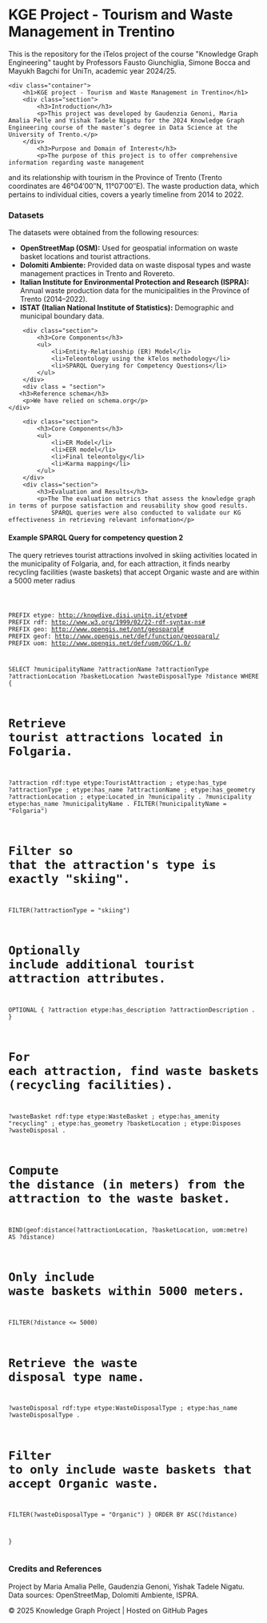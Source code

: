 # KGE Project - Tourism and Waste Management in Trentino
This is the repository for the iTelos project of the course "Knowledge Graph Engineering" taught by Professors Fausto Giunchiglia, Simone Bocca and Mayukh Bagchi for UniTn, academic year 2024/25. 



    <div class="container">
        <h1>KGE project - Tourism and Waste Management in Trentino</h1>
        <div class="section">
            <h3>Introduction</h3>
            <p>This project was developed by Gaudenzia Genoni, Maria Amalia Pelle and Yishak Tadele Nigatu for the 2024 Knowledge Graph Engineering course of the master’s degree in Data Science at the University of Trento.</p>
        </div>
            <h3>Purpose and Domain of Interest</h3>
            <p>The purpose of this project is to offer comprehensive information regarding waste management
and its relationship with tourism in the Province of Trento (Trento coordinates are 46°04′00″N, 11°07′00″E).
            The waste production data, which
pertains to individual cities, covers a yearly timeline from 2014 to 2022.</p>
        </div>
        <div class="section">
    <h3>Datasets</h3>
    <p>The datasets were obtained from the following resources:</p>
    <ul>
        <li><strong>OpenStreetMap (OSM):</strong> Used for geospatial information on waste basket locations and tourist attractions.</li>
        <li><strong>Dolomiti Ambiente:</strong> Provided data on waste disposal types and waste management practices in Trento and Rovereto.</li>
        <li><strong>Italian Institute for Environmental Protection and Research (ISPRA):</strong> Annual waste production data for the municipalities in the Province of Trento (2014–2022).</li>
        <li><strong>ISTAT (Italian National Institute of Statistics):</strong> Demographic and municipal boundary data.</li>
    </ul>
</div>

        <div class="section">
            <h3>Core Components</h3>
            <ul>
                <li>Entity-Relationship (ER) Model</li>
                <li>Teleontology using the kTelos methodology</li>
                <li>SPARQL Querying for Competency Questions</li>
            </ul>
        </div>
        <div class = "section">
       <h3>Reference schema</h3> 
        <p>We have relied on schema.org</p>
    </div>

        <div class="section">
            <h3>Core Components</h3>
            <ul>
                <li>ER Model</li>
                <li>EER model</li>
                <li>Final teleontolgy</li>
                <li>Karma mapping</li>
            </ul>
        </div>
        <div class="section">
            <h3>Evaluation and Results</h3>
            <p>The The evaluation metrics that assess the knowledge graph in terms of purpose satisfaction and reusability show good results. 
                SPARQL queries were also conducted to validate our KG effectiveness in retrieving relevant information</p>
<h4>Example SPARQL Query for competency question 2</h4>
            <p>The query retrieves tourist
attractions involved in skiing activities located in the municipality of Folgaria, and, for
each attraction, it finds nearby recycling facilities (waste baskets) that accept Organic
waste and are within a 5000 meter radius</p>
            <pre><code>

PREFIX etype: <http://knowdive.disi.unitn.it/etype#>
PREFIX rdf:   <http://www.w3.org/1999/02/22-rdf-syntax-ns#>
PREFIX geo:   <http://www.opengis.net/ont/geosparql#>
PREFIX geof:  <http://www.opengis.net/def/function/geosparql/>
PREFIX uom:   <http://www.opengis.net/def/uom/OGC/1.0/>

SELECT ?municipalityName ?attractionName ?attractionType ?attractionLocation ?basketLocation ?wasteDisposalType ?distance 
WHERE {
  # Retrieve tourist attractions located in Folgaria.
  ?attraction rdf:type etype:TouristAttraction ;
              etype:has_type ?attractionType ;
              etype:has_name ?attractionName ;
              etype:has_geometry ?attractionLocation ;
              etype:Located_in ?municipality .
  ?municipality etype:has_name ?municipalityName .
  FILTER(?municipalityName = "Folgaria")
  
  # Filter so that the attraction's type is exactly "skiing".
  FILTER(?attractionType = "skiing")
  
  # Optionally include additional tourist attraction attributes.
  OPTIONAL { ?attraction etype:has_description ?attractionDescription . }
  
  # For each attraction, find waste baskets (recycling facilities).
  ?wasteBasket rdf:type etype:WasteBasket ;
               etype:has_amenity "recycling" ;
               etype:has_geometry ?basketLocation ;
               etype:Disposes ?wasteDisposal .
  
  # Compute the distance (in meters) from the attraction to the waste basket.
  BIND(geof:distance(?attractionLocation, ?basketLocation, uom:metre) AS ?distance)
  
  # Only include waste baskets within 5000 meters.
  FILTER(?distance <= 5000)
  
  # Retrieve the waste disposal type name.
  ?wasteDisposal rdf:type etype:WasteDisposalType ;
                 etype:has_name ?wasteDisposalType .
  
  # Filter to only include waste baskets that accept Organic waste.
  FILTER(?wasteDisposalType = "Organic")
}
ORDER BY ASC(?distance)

}</code></pre>
        </div>
        <div class="section">
            <h3>Credits and References</h3>
            <p>Project by Maria Amalia Pelle, Gaudenzia Genoni, Yishak Tadele Nigatu.<br>
            Data sources: OpenStreetMap, Dolomiti Ambiente, ISPRA.</p>
        </div>
        <div class="footer">
            <p>&copy; 2025 Knowledge Graph Project | Hosted on GitHub Pages</p>
        </div>
    </div>
